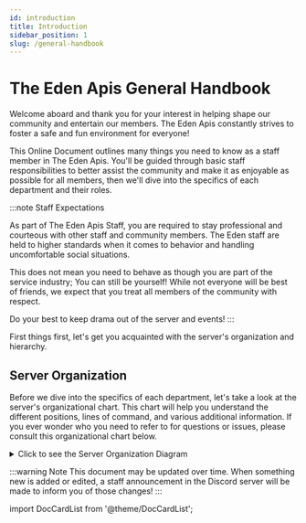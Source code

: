 ```yaml
---
id: introduction
title: Introduction
sidebar_position: 1
slug: /general-handbook
---
```


# The Eden Apis General Handbook

Welcome aboard and thank you for your interest in helping shape our community and entertain our members.
The Eden Apis constantly strives to foster a safe and fun environment for everyone!

This Online Document outlines many things you need to know as a staff member in The Eden Apis. You'll be guided through basic staff responsibilities to better assist the community and make it as enjoyable as possible for all members, then we'll dive into the specifics of each department and their roles.

:::note Staff Expectations

As part of The Eden Apis Staff, you are required to stay professional and courteous with other staff and community members. The Eden staff are held to higher standards when it comes to behavior and handling uncomfortable social situations.

This does not mean you need to behave as though you are part of the service industry; You can still be yourself! While not everyone will be best of friends, we expect that you treat all members of the community with respect.

Do your best to keep drama out of the server and events!
:::

First things first, let's get you acquainted with the server's organization and hierarchy.

## Server Organization

Before we dive into the specifics of each department, let's take a look at the server's organizational chart. This chart will help you understand the different positions, lines of command, and various additional information. If you ever wonder who you need to refer to for questions or issues, please consult this organizational chart below.

<details>
  <summary>Click to see the Server Organization Diagram</summary>
  <img src={require("../../static/img/organigram.png").default} alt="Organigram of staff" />
</details>

:::warning Note
This document may be updated over time. When something new is added or edited, a staff announcement in the Discord server will be made to inform you of those changes!
:::



import DocCardList from '@theme/DocCardList';

<DocCardList />
